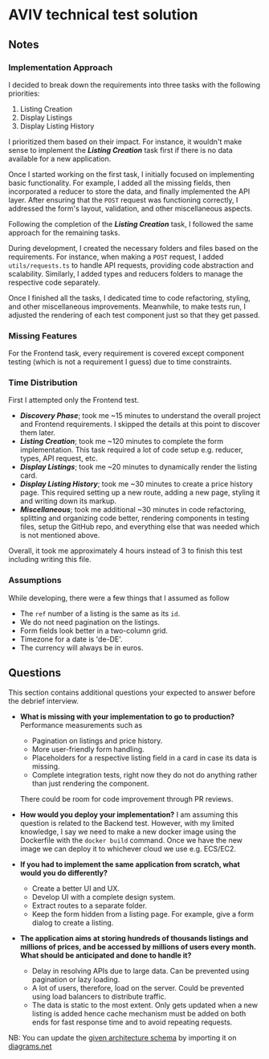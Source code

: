 # AVIV technical test solution

## Notes

### Implementation Approach

I decided to break down the requirements into three tasks with the following priorities:

1. Listing Creation
2. Display Listings
3. Display Listing History

I prioritized them based on their impact. For instance, it wouldn't make sense to implement the **_Listing Creation_** task first if there is no data available for a new application.

Once I started working on the first task, I initially focused on implementing basic functionality. For example, I added all the missing fields, then incorporated a reducer to store the data, and finally implemented the API layer. After ensuring that the `POST` request was functioning correctly, I addressed the form's layout, validation, and other miscellaneous aspects.

Following the completion of the **_Listing Creation_** task, I followed the same approach for the remaining tasks.

During development, I created the necessary folders and files based on the requirements. For instance, when making a `POST` request, I added `utils/requests.ts` to handle API requests, providing code abstraction and scalability. Similarly, I added types and reducers folders to manage the respective code separately.

Once I finished all the tasks, I dedicated time to code refactoring, styling, and other miscellaneous improvements. Meanwhile, to make tests run, I adjusted the rendering of each test component just so that they get passed.

### Missing Features

For the Frontend task, every requirement is covered except component testing (which is not a requirement I guess) due to time constraints.

### Time Distribution

First I attempted only the Frontend test.

- **_Discovery Phase_**; took me ~15 minutes to understand the overall project and Frontend requirements. I skipped the details at this point to discover them later.
- **_Listing Creation_**; took me ~120 minutes to complete the form implementation. This task required a lot of code setup e.g. reducer, types, API request, etc.
- **_Display Listings_**; took me ~20 minutes to dynamically render the listing card.
- **_Display Listing History_**; took me ~30 minutes to create a price history page. This required setting up a new route, adding a new page, styling it and writing down its markup.
- **_Miscellaneous_**; took me additional ~30 minutes in code refactoring, splitting and organizing code better, rendering components in testing files, setup the GitHub repo, and everything else that was needed which is not mentioned above.

Overall, it took me approximately 4 hours instead of 3 to finish this test including writing this file.

### Assumptions

While developing, there were a few things that I assumed as follow

- The `ref` number of a listing is the same as its `id`.
- We do not need pagination on the listings.
- Form fields look better in a two-column grid.
- Timezone for a date is 'de-DE'.
- The currency will always be in euros.

## Questions

This section contains additional questions your expected to answer before the debrief interview.

- **What is missing with your implementation to go to production?**
  Performance measurements such as

  - Pagination on listings and price history.
  - More user-friendly form handling.
  - Placeholders for a respective listing field in a card in case its data is missing.
  - Complete integration tests, right now they do not do anything rather than just rendering the component.

  There could be room for code improvement through PR reviews.

- **How would you deploy your implementation?**
  I am assuming this question is related to the Backend test. However, with my limited knowledge, I say we need to make a new docker image using the Dockerfile with the `docker build` command. Once we have the new image we can deploy it to whichever cloud we use e.g. ECS/EC2.

- **If you had to implement the same application from scratch, what would you do differently?**

  - Create a better UI and UX.
  - Develop UI with a complete design system.
  - Extract routes to a separate folder.
  - Keep the form hidden from a listing page. For example, give a form dialog to create a listing.

- **The application aims at storing hundreds of thousands listings and millions of prices, and be accessed by millions
  of users every month. What should be anticipated and done to handle it?**

  - Delay in resolving APIs due to large data. Can be prevented using pagination or lazy loading.
  - A lot of users, therefore, load on the server. Could be prevented using load balancers to distribute traffic.
  - The data is static to the most extent. Only gets updated when a new listing is added hence cache mechanism must be added on both ends for fast response time and to avoid repeating requests.

NB: You can update the [given architecture schema](./schemas/Aviv_Technical_Test_Architecture.drawio) by importing it
on [diagrams.net](https://app.diagrams.net/)
